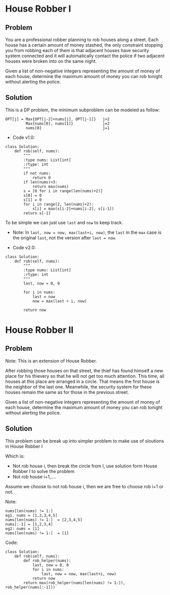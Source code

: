 # House Robber I
## Problem

You are a professional robber planning to rob houses along a street. Each house has a certain amount of money stashed, the only constraint stopping you from robbing each of them is that adjacent houses have security system connected and it will automatically contact the police if two adjacent houses were broken into on the same night.

Given a list of non-negative integers representing the amount of money of each house, determine the maximum amount of money you can rob tonight without alerting the police.

## Solution

This is a DP problem, the minimum subproblem can be modeled as follow:
```
OPT[j] = Max{OPT[j-2]+nums[j], OPT[j-1]}   j>2
         Max{nums[0], nums[1]}             j=2
         nums[0]                           j=1
```

* Code v1.0:
```
class Solution:
    def rob(self, nums):
        """
        :type nums: List[int]
        :rtype: int
        """        
        if not nums:
            return 0
        if len(nums)<3:
            return max(nums)
        s = [0 for i in range(len(nums)+2)]
        s[0] = 0
        s[1] = 0
        for i in range(2, len(nums)+2):
            s[i] = max(s[i-2]+nums[i-2], s[i-1])
        return s[-1]
```
        
To be simple we can just use `last` and `now` to keep track. 
* Note: 
In `last, now = now, max(last+i, now)`, the `last` in the `max` case is the original `last`, not the version after `last = now`.

* Code v2.0:
```
class Solution:
    def rob(self, nums):
        """
        :type nums: List[int]
        :rtype: int
        """
        last, now = 0, 0
        
        for i in nums: 
            last = now
            now = max(last + i, now)
                
        return now
```


# House Robber II
## Problem
Note: This is an extension of House Robber.

After robbing those houses on that street, the thief has found himself a new place for his thievery so that he will not get too much attention. This time, all houses at this place are arranged in a circle. That means the first house is the neighbor of the last one. Meanwhile, the security system for these houses remain the same as for those in the previous street.

Given a list of non-negative integers representing the amount of money of each house, determine the maximum amount of money you can rob tonight without alerting the police.

## Solution
This problem can be break up into simpler problem to make use of sloutions in House Robber I

Which is:

- Not rob house i, then break the circle from I, use solution form House Robber I to solve the problem
- Not rob house i+1,....

Assume we choose to not rob house i, then we are free to choose rob i+1 or not.

Note:
```
nums[len(nums) != 1:] 
eg1. nums = [1,2,3,4,5]
nums[len(nums) != 1:]  = [2,3,4,5]
nums[:-1] = [1,2,3,4]
eg2: nums = [1]
nums[len(nums) != 1:]  = [1]
```

Code:
```
class Solution:
    def rob(self, nums):
        def rob_helper(nums):
            last, now = 0, 0
            for i in nums:
                last, now = now, max(last+i, now)
            return now
        return max(rob_helper(nums[len(nums) != 1:]), rob_helper(nums[:-1]))
```
